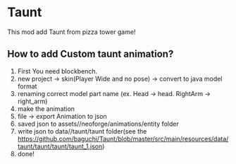 # Taunt

This mod add Taunt from pizza tower game!

## How to add Custom taunt animation?

1. First You need blockbench.
2. new project -> skin(Player Wide and no pose) -> convert to java model format
3. renaming correct model part name (ex. Head -> head. RightArm -> right_arm)
4. make the animation
5. file -> export Animation to json
6. saved json to assets/<modid>/neoforge/animations/entity folder
7. write json to data/<modid>/taunt/taunt folder(see
   the https://github.com/baguchi/Taunt/blob/master/src/main/resources/data/taunt/taunt/taunt/taunt_1.json)
8. done!